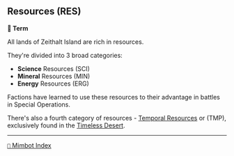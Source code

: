 ## Resources (RES)

**📑 Term**

All lands of Zeithalt Island are rich in resources.

They're divided into 3 broad categories:
- **Science** Resources (SCI)
- **Mineral** Resources (MIN)
- **Energy** Resources (ERG)

Factions have learned to use these resources to their advantage in battles in Special Operations.

There's also a fourth category of resources - [Temporal Resources](<https://zeithalt.github.io/r/temporal_resources.html>) or (TMP), exclusively found in the [Timeless Desert](<https://zeithalt.github.io/r/timeless_desert.html>).

-----
[`📑` Mimbot Index](<https://zeithalt.github.io/r/#74f0>)
<!---
keywords: sci, min, erg, tmp, science, mineral, energy, temporal
aliases: Science Resources, Mineral Resources, Energy Resources
-->